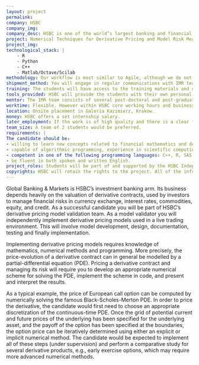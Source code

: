 ```yaml
---
layout: project
permalink:
company: HSBC
company_img:
company_desc: HSBC is one of the world’s largest banking and financial services organisations with over 51 million customers worldwide. Its global business spans Retail Banking and Wealth Management, Commercial Banking, Global Banking & Markets, and Private Banking. Managing the inherent risk in the financial products sold in each of these sectors requires a vast array of models. HSBC’s independent model review team is responsible for the validation of all of the models employed by HSBC. 
project: Numerical Techniques for Derivative Pricing and Model Risk Measurement
project_img:
technological_stack: |
    - R
    - Python
    - C++
    - Matlab/Octave/Scilab
methodology: Our workflow is most similar to Agile, although we do not follow very strictly.
shipment_method: You will engage in regular communications with IMR team coordinator.
training: The students will have access to the training materials and combined expertise. Any training programs run during the course of the internship will also be available to the students. IMR team will also provide trainings strictly related to the proposed project.
tools_provided: HSBC will provide the students with their own personal computers during the internship, as well as the necessary software.
mentor: The IMR team consists of several post-doctoral and post-graduate staff that will be available to support the students.
worktime: Flexible. However within HSBC core working hours and business needs.
location: Onsite placement in Galeria Kazimierz, Krakow. 
money: HSBC offers a set internship salary.
later_employment: If the work is of high quality and there is a clear fit with the team, an offer of employment may be made.
team_size: A team of 2 students would be preferred.
requirements: |
The candidate should be:
- willing to learn new concepts related to financial mathematics and derivative pricing,
- capable of algorithmic programming, experience in scientific computing is a plus,
- competent in one of the following programming languages: C++, R, SAS or Python, Matlab/Octave/Scilab
- be fluent in both spoken and written English.
project_roles: Students will be part of and supported by the HSBC Independent Model Review team. Students may take different roles depending on capabilities.
copyrights: HSBC will retain the rights to the project. All of the information the students will have access to will be restricted and confidential and will not be made publically available during or after the project. 
---
```

Global Banking & Markets is HSBC’s investment banking arm. Its business depends heavily on the valuation of derivative contracts, used by investors to manage financial risks in currency exchange, interest rates, commodities, equity, and credit. As a successful candidate you will be part of HSBC’s derivative pricing model validation team. As a model validator you will independently implement derivative pricing models used in a live trading environment. This will involve model development, design, documentation, testing and finally implementation.

Implementing derivative pricing models requires knowledge of mathematics, numerical methods and programming. More precisely, the price-evolution of a derivative contract can in general be modelled by a partial-differential equation (PDE). Pricing a derivative contract and managing its risk will require you to develop an appropriate numerical scheme for solving the PDE, implement the scheme in code, and present and interpret the results. 

As a typical example, the price of European call option can be computed by numerically solving the famous Black-Scholes-Merton PDE. In order to price the derivative, the candidate would first need to choose an appropriate discretization of the continuous-time PDE. Once the grid of potential current and future prices of the underlying has been specified for the underlying asset, and the payoff of the option has been specified at the boundaries, the option price can be iteratively determined using either an explicit or implicit numerical method. The candidate would be expected to implement all of these steps (under supervision) and perform a comparative study for several derivative products, e.g., early exercise options, which may require more advanced numerical methods.